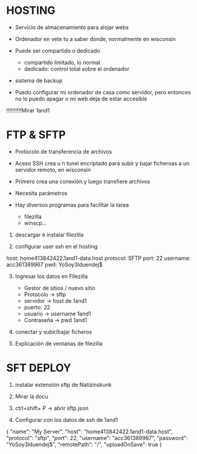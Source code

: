 # HOSTING

- Servicio de almacenamiento para alojar webs
- Ordenador en vete tu a saber donde, normalmente en wisconsin
- Puede ser compartido o dedicado
    - compartido  limitado, lo normal
    - dedicado: control total sobre el ordenador
- sistema de backup

- Puedo configurar mi ordenador de casa como servidor, pero entonces no lo puedo apagar o mi web deja de estar accesible



!!!!!!!!!!Mirar 1and1


# FTP & SFTP

- Protocolo de transferencia de archivos
- Aceso SSH crea u n tunel encriptado para subir y bajar ficheroas a un servidor remoto, en  wisconsin

- Primero crea una conexión y luego transfiere archivos
- Necesita parámetros

- Hay diversos programas para facilitar la tarea
    - filezilla
    - winscp...


1. descargar e instalar  filezilla





2. configurar user ssh en el hosting

host: home413842422.1and1-data.host
protocol: SFTP
port: 22
username: acc361389967
pwd: YoSoy3lduendej$


3. Ingresar los datos en FIlezilla
    - Gestor de sitios / nuevo sitio
    - Protocolo -> sftp
    - servidor -> host de 1and1
    - puerto: 22
    - usuario -> username 1and1
    - Contraseña -> pwd 1and1

4. conectar y subir/bajar ficheros

5. Explicación de ventanas de filezilla



# SFT DEPLOY
1. instalar extensión sftp de Natizinskunk

2. Mirar la docu

3. ctrl+shift+ P -> abrir sftp.json

4. Configurar con los datos de ssh de 1and1

{
    "name": "My Server",
    "host": "home413842422.1and1-data.host",
    "protocol": "sftp",
    "port": 22,
    "username": "acc361389967",
    "password": "YoSoy3lduendej$",
    "remotePath": "/",
    "uploadOnSave": true
}


